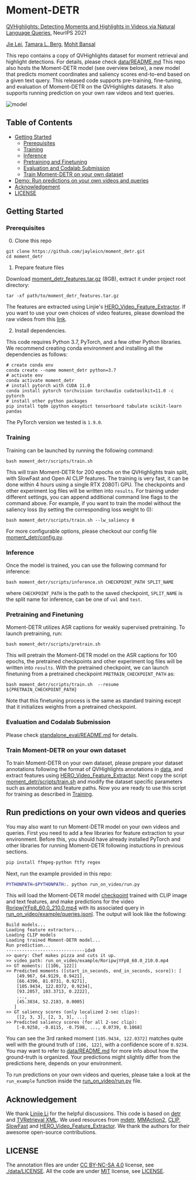 # Moment-DETR

[QVHighlights: Detecting Moments and Highlights in Videos via Natural Language Queries](https://arxiv.org/abs/2107.09609), NeurIPS 2021

[Jie Lei](http://www.cs.unc.edu/~jielei/), 
[Tamara L. Berg](http://tamaraberg.com/), [Mohit Bansal](http://www.cs.unc.edu/~mbansal/)

This repo contains a copy of QVHighlights dataset for moment retrieval and highlight detections. For details, please check [data/README.md](data/README.md)
This repo also hosts the Moment-DETR model (see overview below), a new model that predicts moment coordinates and saliency scores end-to-end based on a given text query. This released code supports pre-training, fine-tuning, and evaluation of Moment-DETR on the QVHighlights datasets. It also supports running prediction on your own raw videos and text queries. 


![model](./res/model_overview.png)


## Table of Contents

* [Getting Started](#getting-started)
    * [Prerequisites](#prerequisites)
    * [Training](#training)
    * [Inference](#inference)
    * [Pretraining and Finetuning](#pretraining-and-finetuning)
    * [Evaluation and Codalab Submission](#evaluation-and-codalab-submission)
    * [Train Moment-DETR on your own dataset](#train-moment-detr-on-your-own-dataset)
* [Demo: Run predictions on your own videos and queries](#run-predictions-on-your-own-videos-and-queries)
* [Acknowledgement](#acknowledgement)
* [LICENSE](#license)



## Getting Started 

### Prerequisites
0. Clone this repo

```
git clone https://github.com/jayleicn/moment_detr.git
cd moment_detr
```

1. Prepare feature files

Download [moment_detr_features.tar.gz](https://drive.google.com/file/d/1Hiln02F1NEpoW8-iPZurRyi-47-W2_B9/view?usp=sharing) (8GB), 
extract it under project root directory:
```
tar -xf path/to/moment_detr_features.tar.gz
```
The features are extracted using Linjie's [HERO_Video_Feature_Extractor](https://github.com/linjieli222/HERO_Video_Feature_Extractor). 
If you want to use your own choices of video features, please download the raw videos from this [link](https://nlp.cs.unc.edu/data/jielei/qvh/qvhilights_videos.tar.gz).

2. Install dependencies.

This code requires Python 3.7, PyTorch, and a few other Python libraries. 
We recommend creating conda environment and installing all the dependencies as follows:
```
# create conda env
conda create --name moment_detr python=3.7
# activate env
conda activate moment_detr
# install pytorch with CUDA 11.0
conda install pytorch torchvision torchaudio cudatoolkit=11.0 -c pytorch
# install other python packages
pip install tqdm ipython easydict tensorboard tabulate scikit-learn pandas
```
The PyTorch version we tested is `1.9.0`.

### Training

Training can be launched by running the following command:
```
bash moment_detr/scripts/train.sh 
```
This will train Moment-DETR for 200 epochs on the QVHighlights train split, with SlowFast and Open AI CLIP features. The training is very fast, it can be done within 4 hours using a single RTX 2080Ti GPU. The checkpoints and other experiment log files will be written into `results`. For training under different settings, you can append additional command line flags to the command above. For example, if you want to train the model without the saliency loss (by setting the corresponding loss weight to 0):
```
bash moment_detr/scripts/train.sh --lw_saliency 0
```
For more configurable options, please checkout our config file [moment_detr/config.py](moment_detr/config.py).

### Inference
Once the model is trained, you can use the following command for inference:
```
bash moment_detr/scripts/inference.sh CHECKPOINT_PATH SPLIT_NAME  
``` 
where `CHECKPOINT_PATH` is the path to the saved checkpoint, `SPLIT_NAME` is the split name for inference, can be one of `val` and `test`.

### Pretraining and Finetuning
Moment-DETR utilizes ASR captions for weakly supervised pretraining. To launch pretraining, run:
```
bash moment_detr/scripts/pretrain.sh 
```  
This will pretrain the Moment-DETR model on the ASR captions for 100 epochs, the pretrained checkpoints and other experiment log files will be written into `results`. With the pretrained checkpoint, we can launch finetuning from a pretrained checkpoint `PRETRAIN_CHECKPOINT_PATH` as:
```
bash moment_detr/scripts/train.sh  --resume ${PRETRAIN_CHECKPOINT_PATH}
```
Note that this finetuning process is the same as standard training except that it initializes weights from a pretrained checkpoint. 


### Evaluation and Codalab Submission
Please check [standalone_eval/README.md](standalone_eval/README.md) for details.


### Train Moment-DETR on your own dataset
To train Moment-DETR on your own dataset, please prepare your dataset annotations following the format 
of QVHighlights annotations in [data](./data), and extract features using [HERO_Video_Feature_Extractor](https://github.com/linjieli222/HERO_Video_Feature_Extractor).
Next copy the script [moment_detr/scripts/train.sh](./moment_detr/scripts/train.sh) and modify the dataset specific parameters 
such as annotation and feature paths. Now you are ready to use this script for training as described in [Training](#training).


## Run predictions on your own videos and queries
You may also want to run Moment-DETR model on your own videos and queries. 
First you need to add a few libraries for feature extraction to your environment. Before this, you should have already installed PyTorch and other libraries for running Moment-DETR following instuctions in previous sections.
```bash
pip install ffmpeg-python ftfy regex
```
Next, run the example provided in this repo:
```bash
PYTHONPATH=$PYTHONPATH:. python run_on_video/run.py
```
This will load the Moment-DETR model [checkpoint](run_on_video/moment_detr_ckpt/model_best.ckpt) trained with CLIP image and text features, and make predictions for the video [RoripwjYFp8_60.0_210.0.mp4](run_on_video/example/RoripwjYFp8_60.0_210.0.mp4) with its associated query in [run_on_video/example/queries.jsonl](run_on_video/example/queries.jsonl).
The output will look like the following:
```
Build models...
Loading feature extractors...
Loading CLIP models
Loading trained Moment-DETR model...
Run prediction...
------------------------------idx0
>> query: Chef makes pizza and cuts it up.
>> video_path: run_on_video/example/RoripwjYFp8_60.0_210.0.mp4
>> GT moments: [[106, 122]]
>> Predicted moments ([start_in_seconds, end_in_seconds, score]): [
    [49.967, 64.9129, 0.9421], 
    [66.4396, 81.0731, 0.9271], 
    [105.9434, 122.0372, 0.9234], 
    [93.2057, 103.3713, 0.2222], 
    ..., 
    [45.3834, 52.2183, 0.0005]
   ]
>> GT saliency scores (only localized 2-sec clips): 
    [[2, 3, 3], [2, 3, 3], ...]
>> Predicted saliency scores (for all 2-sec clip): 
    [-0.9258, -0.8115, -0.7598, ..., 0.0739, 0.1068]   
```
You can see the 3rd ranked moment `[105.9434, 122.0372]` matches quite well with the ground truth of `[106, 122]`, with a confidence score of `0.9234`.
You may want to refer to [data/README.md](data/README.md) for more info about how the ground-truth is organized.
Your predictions might slightly differ from the predictions here, depends on your environment.

To run predictions on your own videos and queries, please take a look at the `run_example` function inside the [run_on_video/run.py](run_on_video/run.py) file.


## Acknowledgement
We thank [Linjie Li](https://scholar.google.com/citations?user=WR875gYAAAAJ&hl=en) for the helpful discussions.
This code is based on [detr](https://github.com/facebookresearch/detr) and [TVRetrieval XML](https://github.com/jayleicn/TVRetrieval). We used resources from [mdetr](https://github.com/ashkamath/mdetr), [MMAction2](https://github.com/open-mmlab/mmaction2), [CLIP](https://github.com/openai/CLIP), [SlowFast](https://github.com/facebookresearch/SlowFast) and [HERO_Video_Feature_Extractor](https://github.com/linjieli222/HERO_Video_Feature_Extractor). We thank the authors for their awesome open-source contributions. 

## LICENSE
The annotation files are under [CC BY-NC-SA 4.0](https://creativecommons.org/licenses/by-nc-sa/4.0/) license, see [./data/LICENSE](data/LICENSE). All the code are under [MIT](https://opensource.org/licenses/MIT) license, see [LICENSE](./LICENSE).
 
